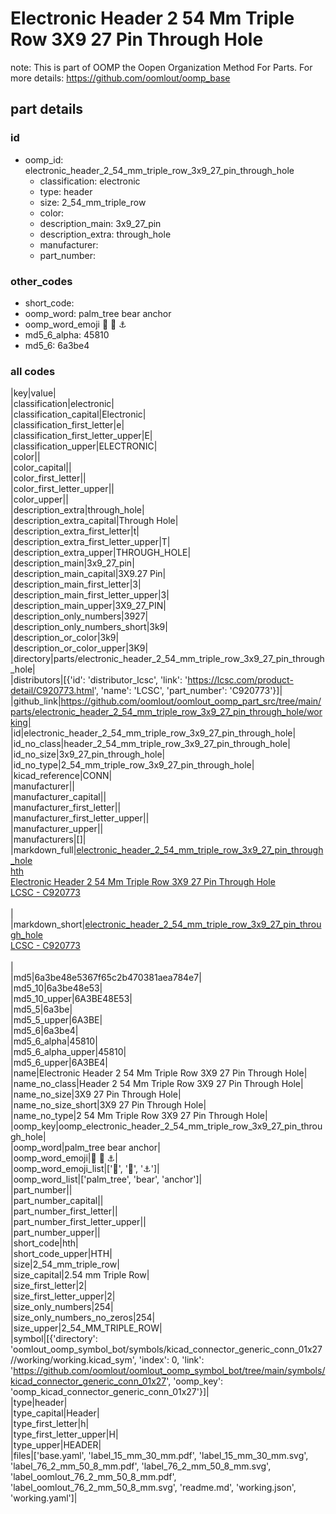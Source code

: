 # Electronic Header 2 54 Mm Triple Row 3X9 27 Pin Through Hole  

note: This is part of OOMP the Oopen Organization Method For Parts. For more details: https://github.com/oomlout/oomp_base

##  part details





### id
* oomp_id: electronic_header_2_54_mm_triple_row_3x9_27_pin_through_hole
  * classification: electronic
  * type: header
  * size: 2_54_mm_triple_row
  * color: 
  * description_main: 3x9_27_pin
  * description_extra: through_hole
  * manufacturer: 
  * part_number: 

### other_codes
* short_code: 
* oomp_word: palm_tree bear anchor
* oomp_word_emoji :palm_tree: :bear: :anchor:
* md5_6_alpha: 45810
* md5_6: 6a3be4

### all codes 
|key|value|  
|classification|electronic|  
|classification_capital|Electronic|  
|classification_first_letter|e|  
|classification_first_letter_upper|E|  
|classification_upper|ELECTRONIC|  
|color||  
|color_capital||  
|color_first_letter||  
|color_first_letter_upper||  
|color_upper||  
|description_extra|through_hole|  
|description_extra_capital|Through Hole|  
|description_extra_first_letter|t|  
|description_extra_first_letter_upper|T|  
|description_extra_upper|THROUGH_HOLE|  
|description_main|3x9_27_pin|  
|description_main_capital|3X9.27 Pin|  
|description_main_first_letter|3|  
|description_main_first_letter_upper|3|  
|description_main_upper|3X9_27_PIN|  
|description_only_numbers|3927|  
|description_only_numbers_short|3k9|  
|description_or_color|3k9|  
|description_or_color_upper|3K9|  
|directory|parts/electronic_header_2_54_mm_triple_row_3x9_27_pin_through_hole|  
|distributors|[{'id': 'distributor_lcsc', 'link': 'https://lcsc.com/product-detail/C920773.html', 'name': 'LCSC', 'part_number': 'C920773'}]|  
|github_link|https://github.com/oomlout/oomlout_oomp_part_src/tree/main/parts/electronic_header_2_54_mm_triple_row_3x9_27_pin_through_hole/working|  
|id|electronic_header_2_54_mm_triple_row_3x9_27_pin_through_hole|  
|id_no_class|header_2_54_mm_triple_row_3x9_27_pin_through_hole|  
|id_no_size|3x9_27_pin_through_hole|  
|id_no_type|2_54_mm_triple_row_3x9_27_pin_through_hole|  
|kicad_reference|CONN|  
|manufacturer||  
|manufacturer_capital||  
|manufacturer_first_letter||  
|manufacturer_first_letter_upper||  
|manufacturer_upper||  
|manufacturers|[]|  
|markdown_full|[electronic_header_2_54_mm_triple_row_3x9_27_pin_through_hole](https://github.com/oomlout/oomlout_oomp_part_src/tree/main/parts/electronic_header_2_54_mm_triple_row_3x9_27_pin_through_hole/working)<br>[hth](https://github.com/oomlout/oomlout_oomp_part_src/tree/main/parts/electronic_header_2_54_mm_triple_row_3x9_27_pin_through_hole/working)<br>[Electronic Header 2 54 Mm Triple Row 3X9 27 Pin Through Hole](https://github.com/oomlout/oomlout_oomp_part_src/tree/main/parts/electronic_header_2_54_mm_triple_row_3x9_27_pin_through_hole/working)<br>[LCSC - C920773<br>](https://lcsc.com/product-detail/C920773.html)<br>|  
|markdown_short|[electronic_header_2_54_mm_triple_row_3x9_27_pin_through_hole](https://github.com/oomlout/oomlout_oomp_part_src/tree/main/parts/electronic_header_2_54_mm_triple_row_3x9_27_pin_through_hole/working)<br>[LCSC - C920773<br>](https://lcsc.com/product-detail/C920773.html)<br>|  
|md5|6a3be48e5367f65c2b470381aea784e7|  
|md5_10|6a3be48e53|  
|md5_10_upper|6A3BE48E53|  
|md5_5|6a3be|  
|md5_5_upper|6A3BE|  
|md5_6|6a3be4|  
|md5_6_alpha|45810|  
|md5_6_alpha_upper|45810|  
|md5_6_upper|6A3BE4|  
|name|Electronic Header 2 54 Mm Triple Row 3X9 27 Pin Through Hole|  
|name_no_class|Header 2 54 Mm Triple Row 3X9 27 Pin Through Hole|  
|name_no_size|3X9 27 Pin Through Hole|  
|name_no_size_short|3X9 27 Pin Through Hole|  
|name_no_type|2 54 Mm Triple Row 3X9 27 Pin Through Hole|  
|oomp_key|oomp_electronic_header_2_54_mm_triple_row_3x9_27_pin_through_hole|  
|oomp_word|palm_tree bear anchor|  
|oomp_word_emoji|:palm_tree: :bear: :anchor:|  
|oomp_word_emoji_list|[':palm_tree:', ':bear:', ':anchor:']|  
|oomp_word_list|['palm_tree', 'bear', 'anchor']|  
|part_number||  
|part_number_capital||  
|part_number_first_letter||  
|part_number_first_letter_upper||  
|part_number_upper||  
|short_code|hth|  
|short_code_upper|HTH|  
|size|2_54_mm_triple_row|  
|size_capital|2.54 mm Triple Row|  
|size_first_letter|2|  
|size_first_letter_upper|2|  
|size_only_numbers|254|  
|size_only_numbers_no_zeros|254|  
|size_upper|2_54_MM_TRIPLE_ROW|  
|symbol|[{'directory': 'oomlout_oomp_symbol_bot/symbols/kicad_connector_generic_conn_01x27//working/working.kicad_sym', 'index': 0, 'link': 'https://github.com/oomlout/oomlout_oomp_symbol_bot/tree/main/symbols/kicad_connector_generic_conn_01x27', 'oomp_key': 'oomp_kicad_connector_generic_conn_01x27'}]|  
|type|header|  
|type_capital|Header|  
|type_first_letter|h|  
|type_first_letter_upper|H|  
|type_upper|HEADER|  
|files|['base.yaml', 'label_15_mm_30_mm.pdf', 'label_15_mm_30_mm.svg', 'label_76_2_mm_50_8_mm.pdf', 'label_76_2_mm_50_8_mm.svg', 'label_oomlout_76_2_mm_50_8_mm.pdf', 'label_oomlout_76_2_mm_50_8_mm.svg', 'readme.md', 'working.json', 'working.yaml']|  
